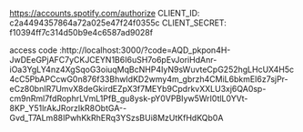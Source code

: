 https://accounts.spotify.com/authorize
CLIENT_ID: c2a4494357864a72a025e47f24f0355c
CLIENT_SECRET: f10394ff7c314d50b9e4c6587ad9028f

access code :http://localhost:3000/?code=AQD_pkpon4H-JwDEeGPjAFC7yCKJCEYN1B6I6uSH7o6pEvJoriHdAnr-iOa3YgLY4nz4XgSqoG3oiuqMqBcNHP4IyN9sWuvteCpG252hgLHcUX4H5c4cC5PbAPCcwG0n876f33BhwIdKD2wmy4m_gbrzh4CMiL6bkmEI6z7sjPr-eCz80bnIR7UmvX8deGkirdEZpX3f7MEYb9CpdrkvXXLU3xj6QA0sp-cm9nRml7fdRophrLVmL1PfB_gu8ysk-pY0VPBIyw5WrI0tlL0YVt-8KP_Y51lrAkJRorzIkR8ObtGA--Gvd_T7ALm88IPwhKkRhERq3YSzsBUi8MzUtKfHdKQb0A